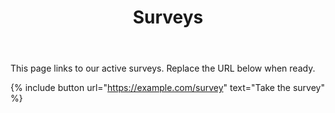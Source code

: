 ﻿---
title: Surveys
layout: single
permalink: /surveys/
---

This page links to our active surveys. Replace the URL below when ready.

{% include button url="https://example.com/survey" text="Take the survey" %}
